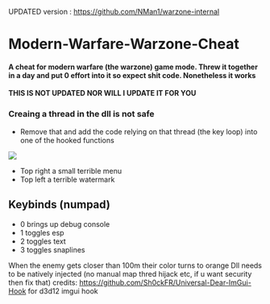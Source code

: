UPDATED version : https://github.com/NMan1/warzone-internal


# Modern-Warfare-Warzone-Cheat
#### A cheat for modern warfare (the warzone) game mode. Threw it together in a day and put 0 effort into it so expect shit code. Nonetheless it works

**THIS IS NOT UPDATED NOR WILL I UPDATE IT FOR YOU**

### Creaing a thread in the dll is not safe
 - Remove that and add the code relying on that thread (the key loop) into one of the hooked functions

 <img src="https://i.imgur.com/mGR2X3D.png"/>  

- Top right a small terrible  menu
- Top left a terrible watermark

## Keybinds (numpad)
  - 0 brings up debug console
  - 1 toggles esp
  - 2 toggles text
  - 3 toggles snaplines
  
When the enemy gets closer than 100m their color turns to orange
Dll needs to be natively injected (no manual map thred hijack etc, if u want security then fix that)
credits: https://github.com/Sh0ckFR/Universal-Dear-ImGui-Hook for d3d12 imgui hook
